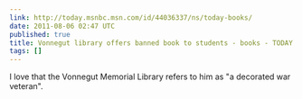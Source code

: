 ```yaml
---
link: http://today.msnbc.msn.com/id/44036337/ns/today-books/
date: 2011-08-06 02:47 UTC
published: true
title: Vonnegut library offers banned book to students - books - TODAY.com
tags: []
---
```


I love that the Vonnegut Memorial Library refers to him as "a decorated war veteran".
